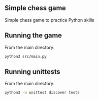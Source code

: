 ## Simple chess game
Simple chess game to practice Python skills

## Running the game
From the main directory:
```sh
python3 src/main.py
```

## Running unittests
From the main directory:
```sh
python3 -m unittest discover tests
```